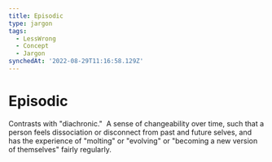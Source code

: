 ```yaml
---
title: Episodic
type: jargon
tags:
  - LessWrong
  - Concept
  - Jargon
synchedAt: '2022-08-29T11:16:58.129Z'
---
```


# Episodic

Contrasts with "diachronic."  A sense of changeability over time, such that a person feels dissociation or disconnect from past and future selves, and has the experience of "molting" or "evolving" or "becoming a new version of themselves" fairly regularly.
 
